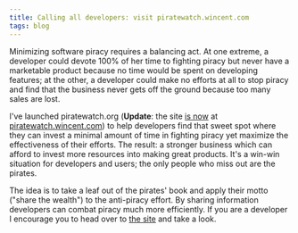 ```yaml
---
title: Calling all developers: visit piratewatch.wincent.com
tags: blog
---
```


Minimizing software piracy requires a balancing act. At one extreme, a developer could devote 100% of her time to fighting piracy but never have a marketable product because no time would be spent on developing features; at the other, a developer could make no efforts at all to stop piracy and find that the business never gets off the ground because too many sales are lost.

I've launched piratewatch.org (**Update**: the site [is now](http://www.wincent.com/a/news/archives/2006/05/piratewatchorg.php) at [piratewatch.wincent.com](http://piratewatch.wincent.com/)) to help developers find that sweet spot where they can invest a minimal amount of time in fighting piracy yet maximize the effectiveness of their efforts. The result: a stronger business which can afford to invest more resources into making great products. It's a win-win situation for developers and users; the only people who miss out are the pirates.

The idea is to take a leaf out of the pirates' book and apply their motto ("share the wealth") to the anti-piracy effort. By sharing information developers can combat piracy much more efficiently. If you are a developer I encourage you to head over to [the site](http://piratewatch.wincent.com/) and take a look.
